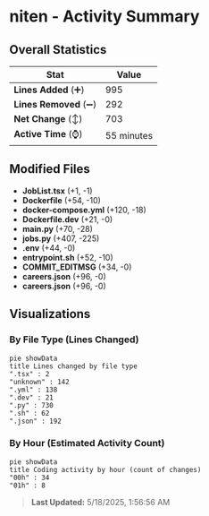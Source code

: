 # niten - Activity Summary 

## Overall Statistics

| Stat                   | Value                                                             |
| ---------------------- | ----------------------------------------------------------------- |
| **Lines Added** (➕)   | 995                                          |
| **Lines Removed** (➖) | 292                                        |
| **Net Change** (↕)    | 703                |
| **Active Time** (⌚)   | 55 minutes |


## Modified Files
- **JobList.tsx** (+1, -1)
- **Dockerfile** (+54, -10)
- **docker-compose.yml** (+120, -18)
- **Dockerfile.dev** (+21, -0)
- **main.py** (+70, -28)
- **jobs.py** (+407, -225)
- **.env** (+44, -0)
- **entrypoint.sh** (+52, -10)
- **COMMIT_EDITMSG** (+34, -0)
- **careers.json** (+96, -0)
- **careers.json** (+96, -0)

## Visualizations

### By File Type (Lines Changed)

```mermaid
pie showData
title Lines changed by file type
".tsx" : 2
"unknown" : 142
".yml" : 138
".dev" : 21
".py" : 730
".sh" : 62
".json" : 192
```

### By Hour (Estimated Activity Count)

```mermaid
pie showData
title Coding activity by hour (count of changes)
"00h" : 34
"01h" : 8
```


> **Last Updated:** 5/18/2025, 1:56:56 AM